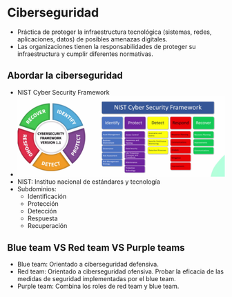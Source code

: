 # Ciberseguridad

- Práctica de proteger la infraestructura tecnológica (sistemas, redes, aplicaciones, datos) de posibles amenazas digitales.
- Las organizaciones tienen la responsabilidades de proteger su infraestructura y cumplir diferentes normativas.

## Abordar la ciberseguridad

- NIST Cyber Security Framework
- ![NIST](./img/1.png)
- NIST: Instituo nacional de estándares y tecnología
- Subdominios:
  - Identificación
  - Protección
  - Detección
  - Respuesta
  - Recuperación

## Blue team VS Red team VS Purple teams

- Blue team: Orientado a ciberseguridad defensiva.
- Red team: Orientado a ciberseguridad ofensiva. Probar la eficacia de las medidas de seguridad implementadas por el blue team.
- Purple team: Combina los roles de red team y blue team.
